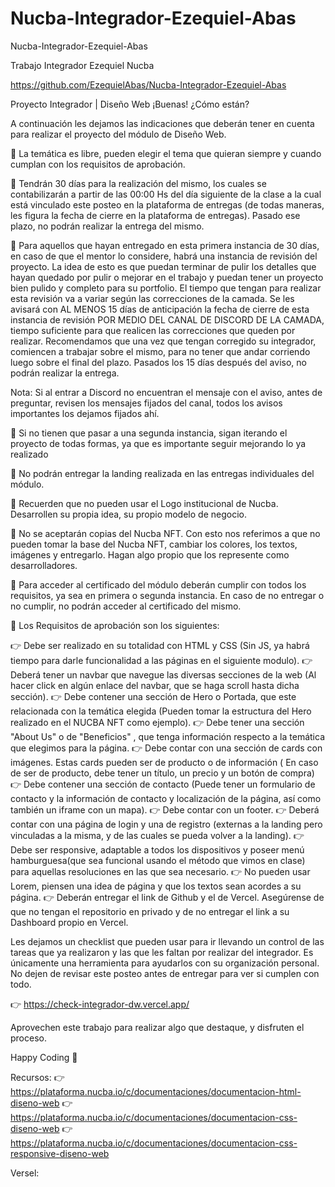 # Nucba-Integrador-Ezequiel-Abas 

Nucba-Integrador-Ezequiel-Abas 

Trabajo Integrador Ezequiel Nucba

https://github.com/EzequielAbas/Nucba-Integrador-Ezequiel-Abas

Proyecto Integrador | Diseño Web
¡Buenas! ¿Cómo están?

A continuación les dejamos las indicaciones que deberán tener en cuenta para realizar el proyecto del módulo de Diseño Web.

🔗 La temática es libre, pueden elegir el tema que quieran siempre y cuando cumplan con los requisitos de aprobación.

🔗 Tendrán 30 días para la realización del mismo, los cuales se contabilizarán a partir de las 00:00 Hs del día siguiente de la clase a la cual está vinculado este posteo en la plataforma de entregas (de todas maneras, les figura la fecha de cierre en la plataforma de entregas). Pasado ese plazo, no podrán realizar la entrega del mismo.

🔗 Para aquellos que hayan entregado en esta primera instancia de 30 días, en caso de que el mentor lo considere, habrá una instancia de revisión del proyecto. La idea de esto es que puedan terminar de pulir los detalles que hayan quedado por pulir o mejorar en el trabajo y puedan tener un proyecto bien pulido y completo para su portfolio. El tiempo que tengan para realizar esta revisión va a variar según las correcciones de la camada. Se les avisará con AL MENOS 15 días de anticipación la fecha de cierre de esta instancia de revisión POR MEDIO DEL CANAL DE DISCORD DE LA CAMADA, tiempo suficiente para que realicen las correcciones que queden por realizar. Recomendamos que una vez que tengan corregido su integrador, comiencen a trabajar sobre el mismo, para no tener que andar corriendo luego sobre el final del plazo. Pasados los 15 días después del aviso, no podrán realizar la entrega.

Nota: Si al entrar a Discord no encuentran el mensaje con el aviso, antes de preguntar, revisen los mensajes fijados del canal, todos los avisos importantes los dejamos fijados ahí.


🔗 Si no tienen que pasar a una segunda instancia, sigan iterando el proyecto de todas formas, ya que es importante seguir mejorando lo ya realizado

🔗 No podrán entregar la landing realizada en las entregas individuales del módulo.

🔗 Recuerden que no pueden usar el Logo institucional de Nucba. Desarrollen su propia idea, su propio modelo de negocio.

🔗 No se aceptarán copias del Nucba NFT. Con esto nos referimos a que no pueden tomar la base del Nucba NFT, cambiar los colores, los textos, imágenes y entregarlo. Hagan algo propio que los represente como desarrolladores.

🔗 Para acceder al certificado del módulo deberán cumplir con todos los requisitos, ya sea en primera o segunda instancia. En caso de no entregar o no cumplir, no podrán acceder al certificado del mismo.

🔗 Los Requisitos de aprobación son los siguientes:

👉 Debe ser realizado en su totalidad con HTML y CSS (Sin JS, ya habrá tiempo para darle funcionalidad a las páginas en el siguiente modulo).
👉 Deberá tener un navbar que navegue las diversas secciones de la web (Al hacer click en algún enlace del navbar, que se haga scroll hasta dicha sección).
👉 Debe contener una sección de Hero o Portada, que este relacionada con la temática elegida (Pueden tomar la estructura del Hero realizado en el NUCBA NFT como ejemplo).
👉 Debe tener una sección "About Us" o de "Beneficios" , que tenga información respecto a la temática que elegimos para la página.
👉 Debe contar con una sección de cards con imágenes. Estas cards pueden ser de producto o de información ( En caso de ser de producto, debe tener un título, un precio y un botón de compra)
👉 Debe contener una sección de contacto (Puede tener un formulario de contacto y la información de contacto y localización de la página, así como también un iframe con un mapa).
👉 Debe contar con un footer.
👉 Deberá contar con una página de login y una de registro (externas a la landing pero vinculadas a la misma, y de las cuales se pueda volver a la landing).
👉 Debe ser responsive, adaptable a todos los dispositivos y poseer menú hamburguesa(que sea funcional usando el método que vimos en clase) para aquellas resoluciones en las que sea necesario.
👉 No pueden usar Lorem, piensen una idea de página y que los textos sean acordes a su página.
👉 Deberán entregar el link de Github y el de Vercel. Asegúrense de que no tengan el repositorio en privado y de no entregar el link a su Dashboard propio en Vercel.

Les dejamos un checklist que pueden usar para ir llevando un control de las tareas que ya realizaron y las que les faltan por realizar del integrador. Es únicamente una herramienta para ayudarlos con su organización personal. No dejen de revisar este posteo antes de entregar para ver si cumplen con todo.

👉  https://check-integrador-dw.vercel.app/

Aprovechen este trabajo para realizar algo que destaque, y disfruten el proceso.

Happy Coding 🚀

Recursos:
👉  https://plataforma.nucba.io/c/documentaciones/documentacion-html-diseno-web
👉  https://plataforma.nucba.io/c/documentaciones/documentacion-css-diseno-web
👉  https://plataforma.nucba.io/c/documentaciones/documentacion-css-responsive-diseno-web

Versel:


